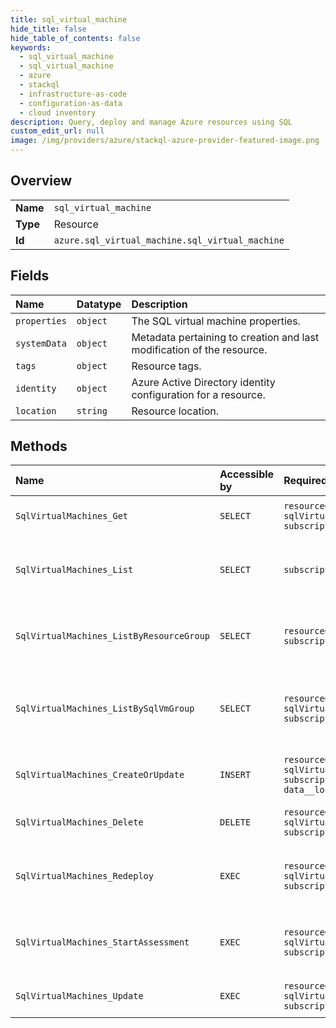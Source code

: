 ```yaml
---
title: sql_virtual_machine
hide_title: false
hide_table_of_contents: false
keywords:
  - sql_virtual_machine
  - sql_virtual_machine
  - azure    
  - stackql
  - infrastructure-as-code
  - configuration-as-data
  - cloud inventory
description: Query, deploy and manage Azure resources using SQL
custom_edit_url: null
image: /img/providers/azure/stackql-azure-provider-featured-image.png
---
```

  
    

## Overview
<table><tbody>
<tr><td><b>Name</b></td><td><code>sql_virtual_machine</code></td></tr>
<tr><td><b>Type</b></td><td>Resource</td></tr>
<tr><td><b>Id</b></td><td><code>azure.sql_virtual_machine.sql_virtual_machine</code></td></tr>
</tbody></table>

## Fields
| Name | Datatype | Description |
|:-----|:---------|:------------|
| `properties` | `object` | The SQL virtual machine properties. |
| `systemData` | `object` | Metadata pertaining to creation and last modification of the resource. |
| `tags` | `object` | Resource tags. |
| `identity` | `object` | Azure Active Directory identity configuration for a resource. |
| `location` | `string` | Resource location. |
## Methods
| Name | Accessible by | Required Params | Description |
|:-----|:--------------|:----------------|:------------|
| `SqlVirtualMachines_Get` | `SELECT` | `resourceGroupName, sqlVirtualMachineName, subscriptionId` | Gets a SQL virtual machine. |
| `SqlVirtualMachines_List` | `SELECT` | `subscriptionId` | Gets all SQL virtual machines in a subscription. |
| `SqlVirtualMachines_ListByResourceGroup` | `SELECT` | `resourceGroupName, subscriptionId` | Gets all SQL virtual machines in a resource group. |
| `SqlVirtualMachines_ListBySqlVmGroup` | `SELECT` | `resourceGroupName, sqlVirtualMachineGroupName, subscriptionId` | Gets the list of sql virtual machines in a SQL virtual machine group. |
| `SqlVirtualMachines_CreateOrUpdate` | `INSERT` | `resourceGroupName, sqlVirtualMachineName, subscriptionId, data__location` | Creates or updates a SQL virtual machine. |
| `SqlVirtualMachines_Delete` | `DELETE` | `resourceGroupName, sqlVirtualMachineName, subscriptionId` | Deletes a SQL virtual machine. |
| `SqlVirtualMachines_Redeploy` | `EXEC` | `resourceGroupName, sqlVirtualMachineName, subscriptionId` | Uninstalls and reinstalls the SQL Iaas Extension. |
| `SqlVirtualMachines_StartAssessment` | `EXEC` | `resourceGroupName, sqlVirtualMachineName, subscriptionId` | Starts Assessment on SQL virtual machine. |
| `SqlVirtualMachines_Update` | `EXEC` | `resourceGroupName, sqlVirtualMachineName, subscriptionId` | Updates a SQL virtual machine. |
